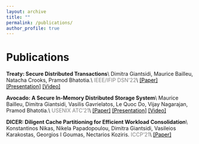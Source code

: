 ```yaml
---
layout: archive
title: ""
permalink: /publications/
author_profile: true
---
```


Publications
======
<strong>Treaty: Secure Distributed Transactions</strong>\\
Dimitra Giantsidi, Maurice Bailleu, Natacha Crooks, Pramod Bhatotia.\\
<span style="color:gray">IEEE/IFIP DSN'22</span>\\
[<span style="color:black">[Paper]</span>](https://dse.in.tum.de/wp-content/uploads/2022/04/Treaty_PDFExpress.pdf) [<span style="color:black">[Presentation]</span>](./files/TreatyDSN22.pdf) [<span style="color:black">[Video]</span>]()

<strong>Avocado: A Secure In-Memory Distributed Storage System</strong>\\
Maurice Bailleu, Dimitra Giantsidi, Vasilis Gavrielatos, Le Quoc Do, Vijay Nagarajan, Pramod Bhatotia.\\
<span style="color:gray">USENIX ATC’21</span>\\
[<span style="color:black">[Paper]</span>](https://www.usenix.org/system/files/atc21-bailleu.pdf) [<span style="color:black">[Presentation]</span>](https://www.usenix.org/system/files/atc21_slides_bailleu.pdf) [<span style="color:black">[Video]</span>](https://www.youtube.com/watch?v=POAa5VR8RPg&feature=emb_imp_woyt)

<strong>DICER: Diligent Cache Partitioning for Efficient Workload Consolidation</strong>\\
Konstantinos Nikas, Nikela Papadopoulou, Dimitra Giantsidi, Vasileios Karakostas, Georgios I Goumas, Nectarios Koziris.
<span style="color:gray">ICCP’21</span>\\
[<span style="color:black">[Paper]</span>](https://acticloud.eu/storage/app/uploads/public/5e3/d60/fec/5e3d60fecd0c1994905595.pdf)
